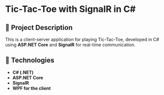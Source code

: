 # Tic-Tac-Toe with SignalR in C#

## 📌 Project Description
This is a client-server application for playing Tic-Tac-Toe, developed in C# using **ASP.NET Core** and **SignalR** for real-time communication.

## 🚀 Technologies
- **C# (.NET)**
- **ASP.NET Core**
- **SignalR**
- **WPF for the client**

